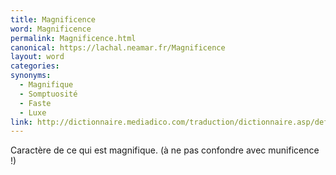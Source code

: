 ```yaml
---
title: Magnificence
word: Magnificence
permalink: Magnificence.html
canonical: https://lachal.neamar.fr/Magnificence
layout: word
categories:
synonyms:
  - Magnifique
  - Somptuosité
  - Faste
  - Luxe
link: http://dictionnaire.mediadico.com/traduction/dictionnaire.asp/definition/magnificence/2006
---
```


Caractère de ce qui est magnifique. (à ne pas confondre avec munificence !)

